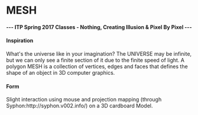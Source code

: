 # MESH
<h4>--- ITP Spring 2017 Classes - Nothing, Creating Illusion & Pixel By Pixel ---</h4>
<tr>
  <h4>Inspiration</h4> 
    <tr>
      <tr> What's the universe like in your imagination? </tr> The UNIVERSE may be infinite, but we can only see a finite section of it due to the finite speed of light.</td> <td>A polygon MESH is a collection of vertices, edges and faces that defines the shape of an object in 3D computer graphics.</td>
     </tr>
</tr>

<tr>
  <h4>Form</h4> 
  <tr>
   <tr>Slight interaction using mouse and projection mapping (through Syphon:http://syphon.v002.info/) on a 3D cardboard Model.</tr>
  </tr>
</tr>
